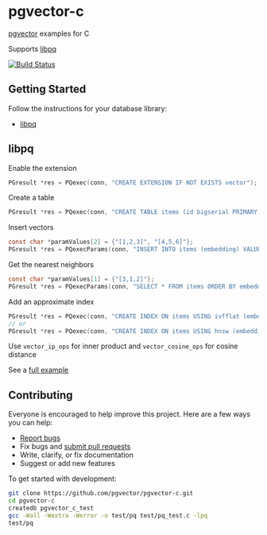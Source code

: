 # pgvector-c

[pgvector](https://github.com/pgvector/pgvector) examples for C

Supports [libpq](https://www.postgresql.org/docs/current/libpq.html)

[![Build Status](https://github.com/pgvector/pgvector-c/actions/workflows/build.yml/badge.svg)](https://github.com/pgvector/pgvector-c/actions)

## Getting Started

Follow the instructions for your database library:

- [libpq](#libpq)

## libpq

Enable the extension

```c
PGresult *res = PQexec(conn, "CREATE EXTENSION IF NOT EXISTS vector");
```

Create a table

```c
PGresult *res = PQexec(conn, "CREATE TABLE items (id bigserial PRIMARY KEY, embedding vector(3))");
```

Insert vectors

```c
const char *paramValues[2] = {"[1,2,3]", "[4,5,6]"};
PGresult *res = PQexecParams(conn, "INSERT INTO items (embedding) VALUES ($1), ($2)", 2, NULL, paramValues, NULL, NULL, 0);
```

Get the nearest neighbors

```c
const char *paramValues[1] = {"[3,1,2]"};
PGresult *res = PQexecParams(conn, "SELECT * FROM items ORDER BY embedding <-> $1 LIMIT 5", 1, NULL, paramValues, NULL, NULL, 0);
```

Add an approximate index

```c
PGresult *res = PQexec(conn, "CREATE INDEX ON items USING ivfflat (embedding vector_l2_ops) WITH (lists = 100)");
// or
PGresult *res = PQexec(conn, "CREATE INDEX ON items USING hnsw (embedding vector_l2_ops)");
```

Use `vector_ip_ops` for inner product and `vector_cosine_ops` for cosine distance

See a [full example](test/pq_test.c)

## Contributing

Everyone is encouraged to help improve this project. Here are a few ways you can help:

- [Report bugs](https://github.com/pgvector/pgvector-c/issues)
- Fix bugs and [submit pull requests](https://github.com/pgvector/pgvector-c/pulls)
- Write, clarify, or fix documentation
- Suggest or add new features

To get started with development:

```sh
git clone https://github.com/pgvector/pgvector-c.git
cd pgvector-c
createdb pgvector_c_test
gcc -Wall -Wextra -Werror -o test/pq test/pq_test.c -lpq
test/pq
```
